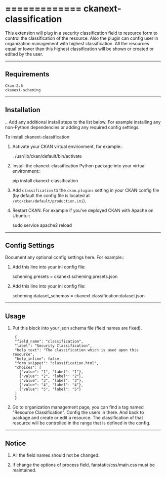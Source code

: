 =============
ckanext-classification
=============

This extension will plug in a security classification field to resource form
to control the classification of the resource. Also the plugin can config user
in organization management with highest classification. All the resources equal
or lower than this highest classification will be shown or created or edited by
the user.


------------
Requirements
------------

    Ckan-2.6
    ckanext-scheming

------------
Installation
------------

.. Add any additional install steps to the list below.
   For example installing any non-Python dependencies or adding any required
   config settings.

To install ckanext-classification:

1. Activate your CKAN virtual environment, for example::

     . /usr/lib/ckan/default/bin/activate

2. Install the ckanext-classification Python package into your virtual environment::

     pip install ckanext-classification

3. Add ``classification`` to the ``ckan.plugins`` setting in your CKAN
   config file (by default the config file is located at
   ``/etc/ckan/default/production.ini``).

4. Restart CKAN. For example if you've deployed CKAN with Apache on Ubuntu::

     sudo service apache2 reload


---------------
Config Settings
---------------

Document any optional config settings here. For example::

1. Add this line into your ini config file:
   
    scheming.presets = ckanext.scheming:presets.json

2. Add this line into your ini config file:

    scheming.dataset_schemas =  ckanext.classification:dataset.json


------
Usage
------

1. Put this block into your json schema file (field names are fixed).

        {
        "field_name": "classification",
        "label": "Security Classification",
        "help_text": "The classification which is used upon this resource",
        "help_inline": false,
        "form_snippet": "classification.html",
        "choices": [
          {"value": "1", "label": "1"},
          {"value": "2", "label": "2"},
          {"value": "3", "label": "3"},
          {"value": "4", "label": "4"},
          {"value": "5", "label": "5"}
        ]
        }

2. Go to organization management page, you can find a tag named "Resource Classification".
Config the users in there. And back to package and create or edit a resource. The classification
of that resource will be controlled in the range that is defined in the config.


--------
Notice
--------

1. All the field names should not be changed.

2. If change the options of process field, fanstatic/css/main.css must be maintained.



